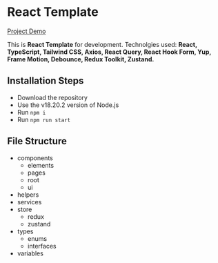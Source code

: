 # React Template

[Project Demo](https://dimarogkov.github.io/react-template)

This is **React Template** for development. Technolgies used: **React, TypeScript, Tailwind CSS, Axios, React Query, React Hook Form, Yup, Frame Motion, Debounce, Redux Toolkit, Zustand.**

## Installation Steps

-   Download the repository
-   Use the v18.20.2 version of Node.js
-   Run `npm i`
-   Run `npm run start`

## File Structure

-   components
    -   elements
    -   pages
    -   root
    -   ui
-   helpers
-   services
-   store
    -   redux
    -   zustand
-   types
    -   enums
    -   interfaces
-   variables
